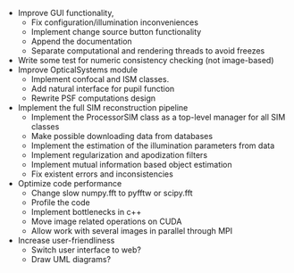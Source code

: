 - Improve GUI functionality, 
  - Fix configuration/illumination inconveniences
  - Implement change source button functionality
  - Append the documentation
  - Separate computational and rendering threads to avoid freezes
- Write some test for numeric consistency checking (not image-based)
- Improve OpticalSystems module 
  - Implement confocal and ISM classes. 
  - Add natural interface for pupil function
  - Rewrite PSF computations design
- Implement the full SIM reconstruction pipeline
  - Implement the ProcessorSIM class as a top-level manager for all SIM classes
  - Make possible downloading data from databases
  - Implement the estimation of the illumination parameters from data
  - Implement regularization and apodization filters
  - Implement mutual information based object estimation
  - Fix existent errors and inconsistencies
- Optimize code performance 
  - Change slow numpy.fft to pyfftw or scipy.fft
  - Profile the code
  - Implement bottlenecks in c++
  - Move image related operations on CUDA
  - Allow work with several images in parallel through MPI
- Increase user-friendliness
  - Switch user interface to web?
  - Draw UML diagrams?
